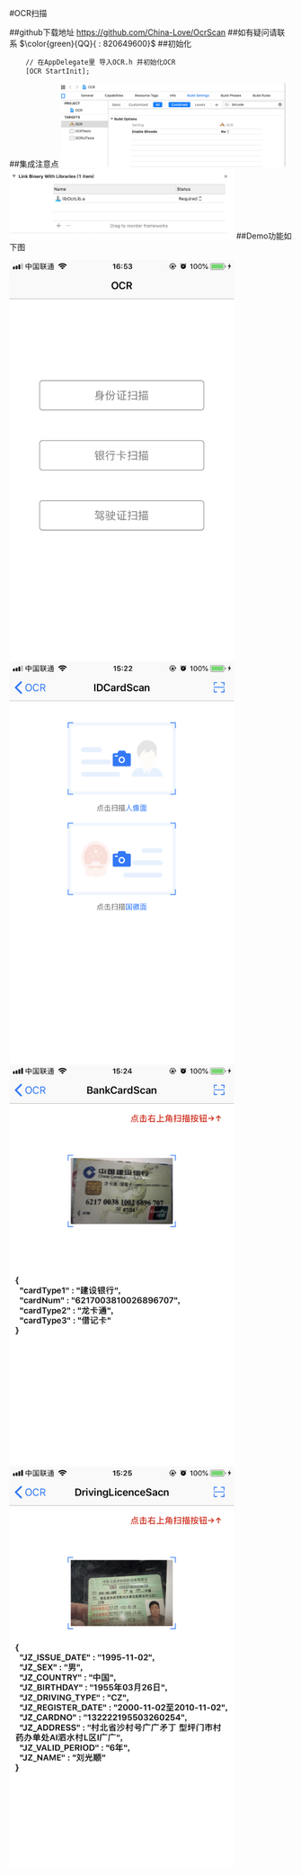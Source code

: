 #OCR扫描

##github下载地址
<https://github.com/China-Love/OcrScan>
##如有疑问请联系
$\color{green}{QQ}{ : 820649600}$
##初始化
```
    // 在AppDelegate里 导入OCR.h 并初始化OCR
    [OCR StartInit];
```
##集成注意点
<img src="https://github.com/China-Love/OcrScan/blob/master/OCRImage/1.png"  width="400" >
<img src="https://github.com/China-Love/OcrScan/blob/master/OCRImage/3.png"  width="400" >
##Demo功能如下图

<img src="https://github.com/China-Love/OcrScan/blob/master/OCRImage/2.png"  width="400" >

<img src="https://github.com/China-Love/OcrScan/blob/master/OCRImage/IMG_5469.png"  width="400" >

<img src="https://github.com/China-Love/OcrScan/blob/master/OCRImage/IMG_5470.png"  width="400" >

<img src="https://github.com/China-Love/OcrScan/blob/master/OCRImage/IMG_5471.png"  width="400" >








